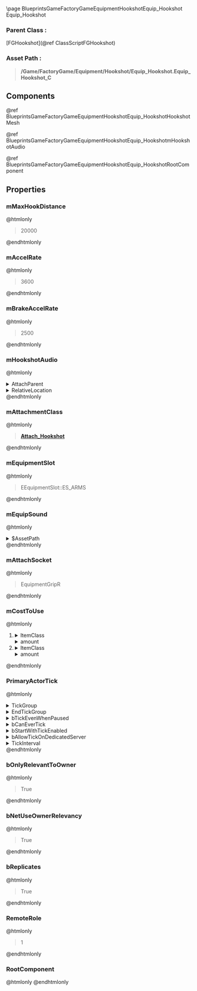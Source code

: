 \page BlueprintsGameFactoryGameEquipmentHookshotEquip_Hookshot Equip_Hookshot
### Parent Class :
[FGHookshot](@ref ClassScriptFGHookshot)
### Asset Path :
<b><blockquote>/Game/FactoryGame/Equipment/Hookshot/Equip_Hookshot.Equip_Hookshot_C</blockquote></b>
## Components

@ref BlueprintsGameFactoryGameEquipmentHookshotEquip_HookshotHookshotMesh

@ref BlueprintsGameFactoryGameEquipmentHookshotEquip_HookshotmHookshotAudio

@ref BlueprintsGameFactoryGameEquipmentHookshotEquip_HookshotRootComponent

## Properties

### mMaxHookDistance
@htmlonly
<blockquote>20000</blockquote>
@endhtmlonly

### mAccelRate
@htmlonly
<blockquote>3600</blockquote>
@endhtmlonly

### mBrakeAccelRate
@htmlonly
<blockquote>2500</blockquote>
@endhtmlonly

### mHookshotAudio
@htmlonly
<details>
 <summary>AttachParent</summary>
<details>
 <summary>$ObjectClass</summary>
<b><a href="_class_script_scene_component.html"><blockquote>SceneComponent</blockquote></a></b>
</details>
<details>
 <summary>$ObjectFlags</summary>
<blockquote>2883617</blockquote>
</details>
<details>
 <summary>$ObjectName</summary>
<blockquote>Scene</blockquote>
</details>
</details>
<details>
 <summary>RelativeLocation</summary>
<details>
 <summary>X</summary>
<blockquote>120</blockquote>
</details>
<details>
 <summary>Y</summary>
<blockquote>0</blockquote>
</details>
<details>
 <summary>Z</summary>
<blockquote>0</blockquote>
</details>
</details>
@endhtmlonly

### mAttachmentClass
@htmlonly
<b><a href="_blueprints_game_factory_game_equipment_hookshot_attach__hookshot.html"><blockquote>Attach_Hookshot</blockquote></a></b>
@endhtmlonly

### mEquipmentSlot
@htmlonly
<blockquote>EEquipmentSlot::ES_ARMS</blockquote>
@endhtmlonly

### mEquipSound
@htmlonly
<details>
 <summary>$AssetPath</summary>
<b><a href="_blueprints_game_factory_game_character_player_audio_s_b__character_essentials_play__p__resource_pick_up.html"><blockquote>Play_P_ResourcePickUp</blockquote></a></b>
</details>
@endhtmlonly

### mAttachSocket
@htmlonly
<blockquote>EquipmentGripR</blockquote>
@endhtmlonly

### mCostToUse
@htmlonly
<ol>
<li>
<details>
 <summary>ItemClass</summary>
<b><a href="_blueprints_game_factory_game_resource_parts_cable_desc__cable.html"><blockquote>Desc_Cable</blockquote></a></b>
</details>
<details>
 <summary>amount</summary>
<blockquote>1</blockquote>
</details>
</li>
<li>
<details>
 <summary>ItemClass</summary>
<b><a href="_blueprints_game_factory_game_resource_parts_iron_screw_desc__iron_screw.html"><blockquote>Desc_IronScrew</blockquote></a></b>
</details>
<details>
 <summary>amount</summary>
<blockquote>1</blockquote>
</details>
</li>
</ol>
@endhtmlonly

### PrimaryActorTick
@htmlonly
<details>
 <summary>TickGroup</summary>
<blockquote>0</blockquote>
</details>
<details>
 <summary>EndTickGroup</summary>
<blockquote>0</blockquote>
</details>
<details>
 <summary>bTickEvenWhenPaused</summary>
<blockquote>False</blockquote>
</details>
<details>
 <summary>bCanEverTick</summary>
<blockquote>True</blockquote>
</details>
<details>
 <summary>bStartWithTickEnabled</summary>
<blockquote>False</blockquote>
</details>
<details>
 <summary>bAllowTickOnDedicatedServer</summary>
<blockquote>True</blockquote>
</details>
<details>
 <summary>TickInterval</summary>
<blockquote>0</blockquote>
</details>
@endhtmlonly

### bOnlyRelevantToOwner
@htmlonly
<blockquote>True</blockquote>
@endhtmlonly

### bNetUseOwnerRelevancy
@htmlonly
<blockquote>True</blockquote>
@endhtmlonly

### bReplicates
@htmlonly
<blockquote>True</blockquote>
@endhtmlonly

### RemoteRole
@htmlonly
<blockquote>1</blockquote>
@endhtmlonly

### RootComponent
@htmlonly
@endhtmlonly


